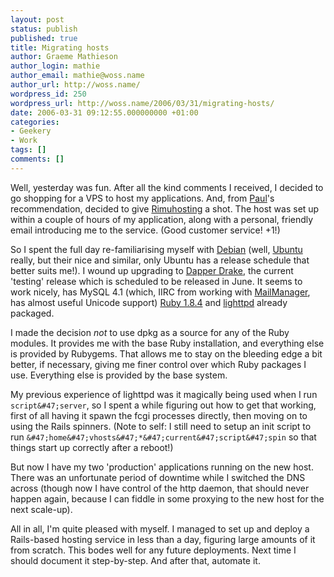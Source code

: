 ```yaml
---
layout: post
status: publish
published: true
title: Migrating hosts
author: Graeme Mathieson
author_login: mathie
author_email: mathie@woss.name
author_url: http://woss.name/
wordpress_id: 250
wordpress_url: http://woss.name/2006/03/31/migrating-hosts/
date: 2006-03-31 09:12:55.000000000 +01:00
categories:
- Geekery
- Work
tags: []
comments: []
---
```

Well, yesterday was fun.  After all the kind comments I received, I decided to go shopping for a VPS to host my applications.  And, from [Paul](http:&#47;&#47;www.oobaloo.co.uk&#47;)'s recommendation, decided to give [Rimuhosting](http:&#47;&#47;rimuhosting.com&#47;) a shot.  The host was set up within a couple of hours of my application, along with a personal, friendly email introducing me to the service.  (Good customer service!  +1!)

So I spent the full day re-familiarising myself with [Debian](http:&#47;&#47;www.debian.org&#47;) (well, [Ubuntu](http:&#47;&#47;www.ubuntu.com&#47;) really, but their nice and similar, only Ubuntu has a release schedule that better suits me!).  I wound up upgrading to [Dapper Drake](https:&#47;&#47;wiki.ubuntu.com&#47;DapperDrake), the current 'testing' release which is scheduled to be released in June.  It seems to work nicely, has MySQL 4.1 (which, IIRC from working with [MailManager](http:&#47;&#47;www.logicalware.org&#47;), has almost useful Unicode support) [Ruby 1.8.4](http:&#47;&#47;www.ruby-lang.org&#47;) and [lighttpd](http:&#47;&#47;www.lighttpd.net&#47;) already packaged.

I made the decision *not* to use dpkg as a source for any of the Ruby modules.  It provides me with the base Ruby installation, and everything else is provided by Rubygems.  That allows me to stay on the bleeding edge a bit better, if necessary, giving me finer control over which Ruby packages I use.  Everything else is provided by the base system.

My previous experience of lighttpd was it magically being used when I run `script&#47;server`, so I spent a while figuring out how to get that working, first of all having it spawn the fcgi processes directly, then moving on to using the Rails spinners.  (Note to self:  I still need to setup an init script to run `&#47;home&#47;vhosts&#47;*&#47;current&#47;script&#47;spin` so that things start up correctly after a reboot!)

But now I have my two 'production' applications running on the new host.  There was an unfortunate period of downtime while I switched the DNS across (though now I have control of the http daemon, that should never happen again, because I can fiddle in some proxying to the new host for the next scale-up).

All in all, I'm quite pleased with myself.  I managed to set up and deploy a Rails-based hosting service in less than a day, figuring large amounts of it from scratch.  This bodes well for any future deployments.  Next time I should document it step-by-step.  And after that, automate it.
